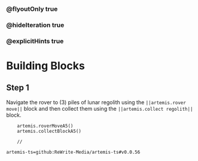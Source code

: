 ### @flyoutOnly true
### @hideIteration true
### @explicitHints true

# Building Blocks

## Step 1
Navigate the rover to (3) piles of lunar regolith using the ``||artemis.rover move||`` block and then collect them using the ``||artemis.collect regolith||`` block.

```ghost
    artemis.roverMoveA5()
    artemis.collectBlockA5()
```
```template
    //
```

```package
artemis-ts=github:ReWrite-Media/artemis-ts#v0.0.56
```